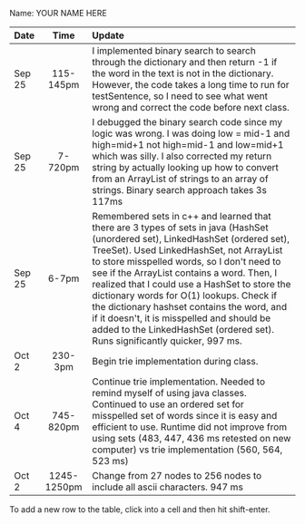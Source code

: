 Name: YOUR NAME HERE

| Date   |    Time     | Update                                                                                                                                                                                                                                                                                                                                                                                                                                                                                                                                          |
|:-------|:-----------:|:------------------------------------------------------------------------------------------------------------------------------------------------------------------------------------------------------------------------------------------------------------------------------------------------------------------------------------------------------------------------------------------------------------------------------------------------------------------------------------------------------------------------------------------------|
| Sep 25 |  115-145pm  | I implemented binary search to search through the dictionary and then return -1 if the word in the text is not in the dictionary. However, the code takes a long time to run for testSentence, so I need to see what went wrong and correct the code before next class.                                                                                                                                                                                                                                                                         |
| Sep 25 |   7-720pm   | I debugged the binary search code since my logic was wrong. I was doing low = mid-1 and high=mid+1 not high=mid-1 and low=mid+1 which was silly. I also corrected my return string by actually looking up how to convert from an ArrayList of strings to an array of strings. Binary search approach takes 3s 117ms                                                                                                                                                                                                                             |
| Sep 25 |    6-7pm    | Remembered sets in c++ and learned that there are 3 types of sets in java (HashSet (unordered set), LinkedHashSet (ordered set), TreeSet). Used LinkedHashSet, not ArrayList to store misspelled words, so I don't need to see if the ArrayList contains a word. Then, I realized that I could use a HashSet to store the dictionary words for O(1) lookups. Check if the dictionary hashset contains the word, and if it doesn't, it is misspelled and should be added to the LinkedHashSet (ordered set). Runs significantly quicker, 997 ms. |
| Oct 2  |   230-3pm   | Begin trie implementation during class.                                                                                                                                                                                                                                                                                                                                                                                                                                                                                                         |
| Oct 4  |  745-820pm  | Continue trie implementation. Needed to remind myself of using java classes. Continued to use an ordered set for misspelled set of words since it is easy and efficient to use. Runtime did not improve from using sets (483, 447, 436 ms retested on new computer) vs trie implementation (560, 564, 523 ms)                                                                                                                                                                                                                                   |
| Oct 2  | 1245-1250pm | Change from 27 nodes to 256 nodes to include all ascii characters. 947 ms                                                                                                                                                                                                                                                                                                                                                                                                                                                                       |


To add a new row to the table, click into a cell and then hit shift-enter.